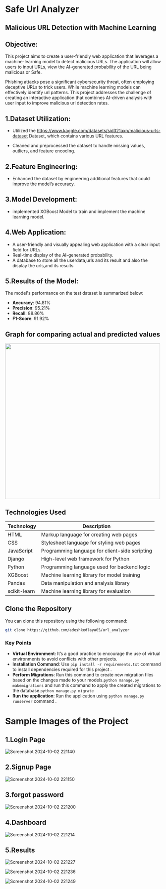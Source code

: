# Safe Url Analyzer
## Malicious URL Detection with Machine Learning

## Objective:
This project aims to create a user-friendly web application that leverages a machine-learning model to detect malicious URLs. 
The application will allow users to input URLs, view the AI-generated probability of the URL being malicious or Safe. 

Phishing attacks pose a significant cybersecurity threat, often employing deceptive URLs to trick users. 
While machine learning models can effectively identify url patterns. 
This project addresses the challenge of creating an interactive application that combines AI-driven analysis with user input to improve malicious url detection rates.

## 1.Dataset Utilization:
- Utilized the   https://www.kaggle.com/datasets/sid321axn/malicious-urls-dataset  Dataset, which contains various URL features.

-  Cleaned and preprocessed the dataset to handle missing values, outliers, and feature encoding.

## 2.Feature Engineering:
- Enhanced the dataset by engineering additional features that could improve the model’s accuracy. 

## 3.Model Development:
- implemented XGBoost Model to train and implement the machine learning model.

## 4.Web Application:
-  A user-friendly and visually appealing web application with a clear input field for URLs.
- Real-time display of the AI-generated probability.
- A database to store all the userdata,urls and its result and also the display the urls,and its results

## 5.Results of the Model:
The model's performance on the test dataset is summarized below:

- **Accuracy**: 94.81%
- **Precision**: 95.21%
- **Recall**: 88.86%
- **F1-Score**: 91.92%

## Graph for comparing actual and predicted values

<img src=https://github.com/user-attachments/assets/679bb067-4f9e-4455-b7fc-2a8d2ae79b28 width="500"/>


 ## Technologies Used

| Technology         | Description                                   |
|--------------------|-----------------------------------------------|
| HTML               | Markup language for creating web pages       |
| CSS                | Stylesheet language for styling web pages     |
| JavaScript         | Programming language for client-side scripting|
| Django             | High-level web framework for Python           |
| Python             | Programming language used for backend logic   |
| XGBoost            | Machine learning library for model training   |
| Pandas             | Data manipulation and analysis library        |
| scikit-learn       | Machine learning library for evaluation       |

## Clone the Repository
You can clone this repository using the following command:

```bash
git clone https://github.com/adeshkedlaya05/url_analyzer
```


### Key Points

- **Virtual Environment**: It’s a good practice to encourage the use of virtual environments to avoid conflicts with other projects.
- **Installation Command**: Use `pip install -r requirements.txt` command to install dependencies required for this project .
- **Perform Migrations**: Run this command to create new migration files based on the changes made to your models.`python manage.py makemigrations` and run this command to apply the created migrations to the database.`python manage.py migrate`
- **Run the application**: Run the application using `python manage.py runserver` command .



# Sample Images of the Project
## 1.Login Page
![Screenshot 2024-10-02 221140](https://github.com/user-attachments/assets/073f4dd4-f20f-41de-b281-6dd92c71ed87)

## 2.Signup Page
![Screenshot 2024-10-02 221150](https://github.com/user-attachments/assets/b87378fa-9913-4728-b99b-24b9656333f2)

## 3.forgot password
![Screenshot 2024-10-02 221200](https://github.com/user-attachments/assets/056159d7-365a-4e90-887f-b35f963638f8)

## 4.Dashboard
![Screenshot 2024-10-02 221214](https://github.com/user-attachments/assets/f213fdde-9ddb-4439-a656-094064b69d46)

## 5.Results
![Screenshot 2024-10-02 221227](https://github.com/user-attachments/assets/c5050378-c2cb-41e2-b007-386ac363758b) 


![Screenshot 2024-10-02 221236](https://github.com/user-attachments/assets/a5a39895-b307-4893-8bc3-f6cf2ebeec4f)


![Screenshot 2024-10-02 221249](https://github.com/user-attachments/assets/08397702-614a-4634-989c-0de944694634)









